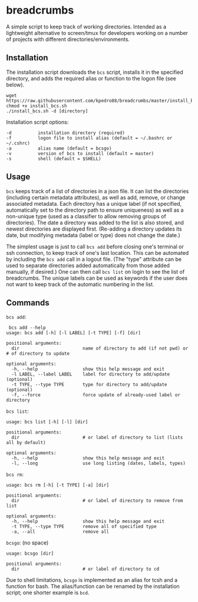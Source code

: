 # breadcrumbs

A simple script to keep track of working directories.
Intended as a lightweight alternative to screen/tmux
for developers working on a number of projects
with different directories/environments.

## Installation

The installation script downloads the `bcs` script, installs it in the specified directory,
and adds the required alias or function to the logon file (see below).

```
wget https://raw.githubusercontent.com/kpedro88/breadcrumbs/master/install_bcs.sh
chmod +x install_bcs.sh
./install_bcs.sh -d [directory]
```

Installation script options:
```
-d          installation directory (required)
-f          logon file to install alias (default = ~/.bashrc or ~/.cshrc)
-a          alias name (default = bcsgo)
-v          version of bcs to install (default = master)
-s          shell (default = $SHELL)
```

## Usage

`bcs` keeps track of a list of directories in a json file. It can list the directories
(including certain metadata attributes), as well as add, remove, or change associated metadata.
Each directory has a unique label (if not specified, automatically set to the directory path
to ensure uniqueness) as well as a non-unique type (used as a classifier to allow removing
groups of directories). The date a directory was added to the list is also stored, and
newest directories are displayed first. (Re-adding a directory updates its date,
but modifying metadata (label or type) does not change the date.)

The simplest usage is just to call `bcs add` before closing one's terminal or ssh connection,
to keep track of one's last location. This can be automated by including the `bcs add`
call in a logout file. (The "type" attribute can be used to separate directories added
automatically from those added manually, if desired.)
One can then call `bcs list` on login to see the list of breadcrumbs.
The unique labels can be used as keywords if the user does not want to keep track of
the automatic numbering in the list.

## Commands

`bcs add`:
```
 bcs add --help
usage: bcs add [-h] [-l LABEL] [-t TYPE] [-f] [dir]

positional arguments:
  dir                        name of directory to add (if not pwd) or # of directory to update

optional arguments:
  -h, --help                 show this help message and exit
  -l LABEL, --label LABEL    label for directory to add/update (optional)
  -t TYPE, --type TYPE       type for directory to add/update (optional)
  -f, --force                force update of already-used label or directory
```

`bcs list`:
```
usage: bcs list [-h] [-l] [dir]

positional arguments:
  dir                        # or label of directory to list (lists all by default)

optional arguments:
  -h, --help                 show this help message and exit
  -l, --long                 use long listing (dates, labels, types)

```

`bcs rm`:
```
usage: bcs rm [-h] [-t TYPE] [-a] [dir]

positional arguments:
  dir                        # or label of directory to remove from list

optional arguments:
  -h, --help                 show this help message and exit
  -t TYPE, --type TYPE       remove all of specified type
  -a, --all                  remove all
```

`bcsgo`: (no space)
```
usage: bcsgo [dir]

positional arguments:
  dir                        # or label of directory to cd
```
Due to shell limitations, `bcsgo` is implemented as an alias for tcsh and a function for bash.
The alias/function can be renamed by the installation script; one shorter example is `bcd`.
